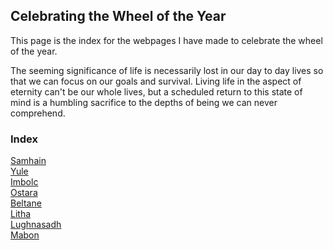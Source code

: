 ## Celebrating the Wheel of the Year

This page is the index for the webpages I have made to celebrate the wheel of the year.  

The seeming significance of life is necessarily lost in our day to day lives so that we can focus on our goals and survival. Living life in the aspect of eternity can't be our whole lives, but a scheduled return to this state of mind is a humbling sacrifice to the depths of being we can never comprehend.

### Index


[Samhain](https://hdickie.github.io/holiday/Samhain.html)  
[Yule](https://hdickie.github.io/holiday/Yule.html)  
[Imbolc](https://hdickie.github.io/holiday/Imbolc.html)  
[Ostara](https://hdickie.github.io/holiday/Ostara.html)  
[Beltane](https://hdickie.github.io/holiday/Beltane.html)  
[Litha](https://hdickie.github.io/holiday/Litha.html)  
[Lughnasadh](https://hdickie.github.io/holiday/Lughnasadh.html)  
[Mabon](https://hdickie.github.io/holiday/Mabon.html)  

